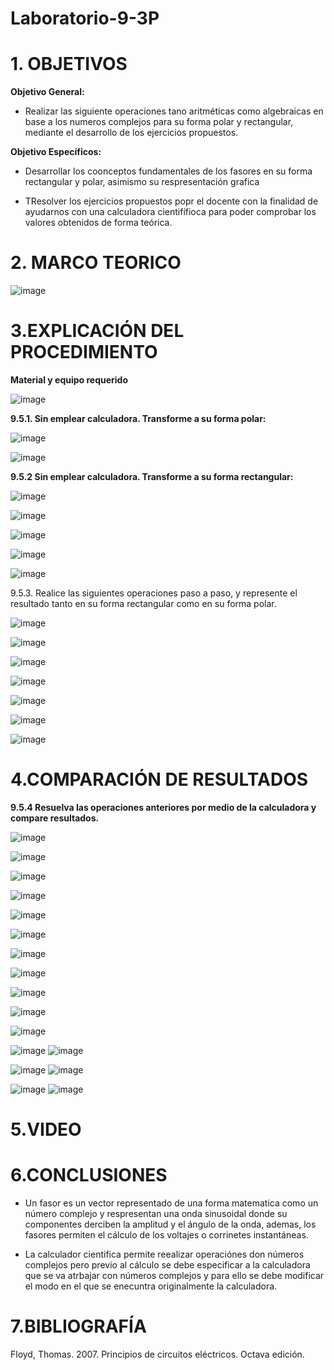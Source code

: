 # Laboratorio-9-3P

# 1. OBJETIVOS 

**Objetivo General:**

* Realizar las siguiente operaciones tano aritméticas como algebraicas en base a los numeros complejos para su forma polar y rectangular, mediante el desarrollo de los ejercicios propuestos.

**Objetivo Específicos:**

* Desarrollar los coonceptos fundamentales de los fasores en su forma rectangular y polar, asimismo su respresentación grafica 

* TResolver los ejercicios propuestos popr el docente con la finalidad de ayudarnos con una calculadora cientifífioca para poder comprobar los valores obtenidos de forma teórica.

# 2. MARCO TEORICO 

![image](https://user-images.githubusercontent.com/105617383/186730392-2ef4f4ea-4ac3-441f-847c-1530b15e898a.png)

# 3.EXPLICACIÓN DEL PROCEDIMIENTO 

**Material y equipo requerido** 

![image](https://user-images.githubusercontent.com/105617383/186733545-97eba84c-afad-4ab4-a64e-e0f912f97089.png)

**9.5.1. Sin emplear calculadora. Transforme a su forma polar:**

![image](https://user-images.githubusercontent.com/105617383/186733925-8393a5a9-319e-4c1d-9b16-b297d970a3cc.png)

![image](https://user-images.githubusercontent.com/105671763/186737148-816e55e2-2c91-4d5b-a169-6cec30d7149e.png)






**9.5.2 Sin emplear calculadora. Transforme a su forma rectangular:**

![image](https://user-images.githubusercontent.com/105617383/186734026-e5cbba93-0c23-40ea-b1c2-1852513edaed.png)

![image](https://user-images.githubusercontent.com/105617383/186734592-ef009959-d7a4-4ee2-b125-c582a053e39b.png)

![image](https://user-images.githubusercontent.com/105617383/186734614-bdafde97-e3d7-4a24-8254-f5dc46fe361d.png)

![image](https://user-images.githubusercontent.com/105617383/186734636-ea39b1c9-775c-4758-bc16-a18ca52ac9a7.png)

![image](https://user-images.githubusercontent.com/105617383/186734667-4adb948e-1520-45a2-8daf-f466e07a3c65.png)

9.5.3. Realice las siguientes operaciones paso a paso, y represente el resultado tanto en su forma rectangular como en su forma polar.

![image](https://user-images.githubusercontent.com/105617383/186734328-fa7e58a6-d3ff-400e-b9f8-07db5e7cbdf1.png)

![image](https://user-images.githubusercontent.com/105617383/186752799-87f81e21-6af5-4d8b-80fd-a97386cf51dc.png)

![image](https://user-images.githubusercontent.com/105677231/186760610-c131f66a-adb6-45d4-88aa-52b2f8df678c.png)

![image](https://user-images.githubusercontent.com/105677231/186760709-147b97b0-199e-48e1-aad2-ca0b58473ac2.png)

![image](https://user-images.githubusercontent.com/105671763/186770646-12762e36-afe8-4bdc-be4f-39cf1862fc00.png)

![image](https://user-images.githubusercontent.com/105671763/186770694-23c89c66-8e96-4310-a0f9-a6c0d91e2de8.png)

![image](https://user-images.githubusercontent.com/105671763/186770830-de9f01f3-f158-4350-9920-6e550b41a21d.png)

# 4.COMPARACIÓN DE RESULTADOS

**9.5.4 Resuelva las operaciones anteriores por medio de la calculadora y compare resultados.**

![image](https://user-images.githubusercontent.com/105617383/186759058-d3fe19a6-1010-4ec7-8318-6d84ff4281fb.png)

![image](https://user-images.githubusercontent.com/105617383/186759074-7b67918e-12f8-41aa-9d5c-c2e9af66a442.png)

![image](https://user-images.githubusercontent.com/105617383/186759086-a41956ca-64d8-4a37-a7dd-e372743ff26f.png)

![image](https://user-images.githubusercontent.com/105617383/186759100-9bc57418-04b6-44e0-bfb8-6f8f902de34d.png)

![image](https://user-images.githubusercontent.com/105617383/186759126-8aad038d-ad74-44e7-bc0b-b0ee6a3ac4dd.png)

![image](https://user-images.githubusercontent.com/105617383/186759146-299ff575-afd2-40e7-ad2a-0b4b5a4c4095.png)

![image](https://user-images.githubusercontent.com/105617383/186759162-6697db06-7849-43d7-b8f9-8a4cb1707f7a.png)

![image](https://user-images.githubusercontent.com/105617383/186759183-ef3dac09-b14d-4195-bb93-56b5417e9177.png)

![image](https://user-images.githubusercontent.com/105617383/186759212-4b7268c4-ac70-4642-82de-892d78b90a76.png)

![image](https://user-images.githubusercontent.com/105617383/186759235-9b55f757-e099-45ce-b749-022d39367b7e.png)

![image](https://user-images.githubusercontent.com/105617383/186759262-126467c7-5d84-40ee-a6d3-d5f037d8d40b.png)

![image](https://user-images.githubusercontent.com/105617383/186759293-d096b1fa-a493-4de8-b1e3-c8985be5bfef.png)
![image](https://user-images.githubusercontent.com/105617383/186759302-90857d11-66e9-447d-8f10-e0b337771506.png)

![image](https://user-images.githubusercontent.com/105617383/186759335-8316ed19-d83d-4640-bf3e-df321d61e2fd.png)
![image](https://user-images.githubusercontent.com/105617383/186759364-e1879dcc-873b-4d26-bfa2-2b7d4763a858.png)

![image](https://user-images.githubusercontent.com/105617383/186759390-79de0096-fb37-4ccf-8595-29622a8f7ca4.png)
![image](https://user-images.githubusercontent.com/105617383/186759419-9613c01d-3334-44f2-ae00-237435c573b2.png)


# 5.VIDEO


# 6.CONCLUSIONES

* Un fasor es un vector representado de una forma matematica como un número complejo y respresentan una onda sinusoidal donde su componentes derciben la amplitud y el ángulo de la onda, ademas, los fasores permiten el cálculo de los voltajes o corrinetes instantáneas.

* La calculador cientifica permite reealizar operaciónes don números complejos pero previo al cálculo se debe especificar a la calculadora que se va atrbajar con números complejos y para ello se debe modificar el modo en el que se enecuntra originalmente la calculadora. 

# 7.BIBLIOGRAFÍA

Floyd, Thomas. 2007. Principios de circuitos eléctricos. Octava edición.
